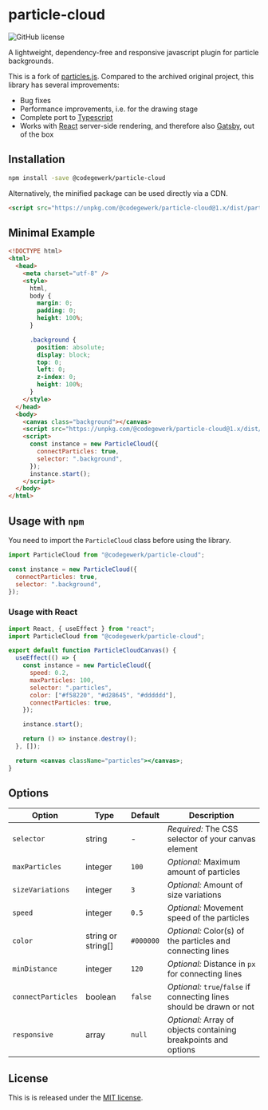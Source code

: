 # particle-cloud

![GitHub license](https://img.shields.io/github/license/codegewerk/particle-cloud)

A lightweight, dependency-free and responsive javascript plugin for particle backgrounds.

This is a fork of [particles.js](https://github.com/marcbruederlin/particles.js).
Compared to the archived original project, this library has several improvements:

- Bug fixes
- Performance improvements, i.e. for the drawing stage
- Complete port to [Typescript](https://www.typescriptlang.org/)
- Works with [React](https://reactjs.org/) server-side rendering, and therefore also [Gatsby](https://www.gatsbyjs.com/), out of the box

## Installation

```bash
npm install -save @codegewerk/particle-cloud
```

Alternatively, the minified package can be used directly via a CDN.

```html
<script src="https://unpkg.com/@codegewerk/particle-cloud@1.x/dist/particles.min.js"></script>
```

## Minimal Example

```html
<!DOCTYPE html>
<html>
  <head>
    <meta charset="utf-8" />
    <style>
      html,
      body {
        margin: 0;
        padding: 0;
        height: 100%;
      }

      .background {
        position: absolute;
        display: block;
        top: 0;
        left: 0;
        z-index: 0;
        height: 100%;
      }
    </style>
  </head>
  <body>
    <canvas class="background"></canvas>
    <script src="https://unpkg.com/@codegewerk/particle-cloud@1.x/dist/particles.min.js"></script>
    <script>
      const instance = new ParticleCloud({
        connectParticles: true,
        selector: ".background",
      });
      instance.start();
    </script>
  </body>
</html>
```

## Usage with `npm`

You need to import the `ParticleCloud` class before using the library.

```js
import ParticleCloud from "@codegewerk/particle-cloud";

const instance = new ParticleCloud({
  connectParticles: true,
  selector: ".background",
});
```

### Usage with React

```jsx
import React, { useEffect } from "react";
import ParticleCloud from "@codegewerk/particle-cloud";

export default function ParticleCloudCanvas() {
  useEffect(() => {
    const instance = new ParticleCloud({
      speed: 0.2,
      maxParticles: 100,
      selector: ".particles",
      color: ["#f58220", "#d28645", "#dddddd"],
      connectParticles: true,
    });

    instance.start();

    return () => instance.destroy();
  }, []);

  return <canvas className="particles"></canvas>;
}
```

## Options

| Option             | Type               | Default   | Description                                                           |
| ------------------ | ------------------ | --------- | --------------------------------------------------------------------- |
| `selector`         | string             | -         | _Required:_ The CSS selector of your canvas element                   |
| `maxParticles`     | integer            | `100`     | _Optional:_ Maximum amount of particles                               |
| `sizeVariations`   | integer            | `3`       | _Optional:_ Amount of size variations                                 |
| `speed`            | integer            | `0.5`     | _Optional:_ Movement speed of the particles                           |
| `color`            | string or string[] | `#000000` | _Optional:_ Color(s) of the particles and connecting lines            |
| `minDistance`      | integer            | `120`     | _Optional:_ Distance in `px` for connecting lines                     |
| `connectParticles` | boolean            | `false`   | _Optional:_ `true`/`false` if connecting lines should be drawn or not |
| `responsive`       | array              | `null`    | _Optional:_ Array of objects containing breakpoints and options       |

## License

This is is released under the [MIT license](https://github.com/codegewerk/particle-cloud/blob/master/LICENSE).
